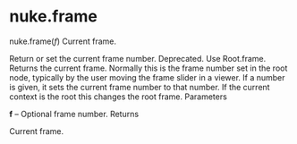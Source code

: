 # nuke.frame
nuke.frame(_f_)  Current frame.

Return or set the current frame number. Deprecated. Use Root.frame.
Returns the current frame. Normally this is the frame number set in the root node, typically by the user moving the frame slider in a viewer. If a number is given, it sets the current frame number to that number. If the current context is the root this changes the root frame.
Parameters

**f** – Optional frame number.
Returns

Current frame.